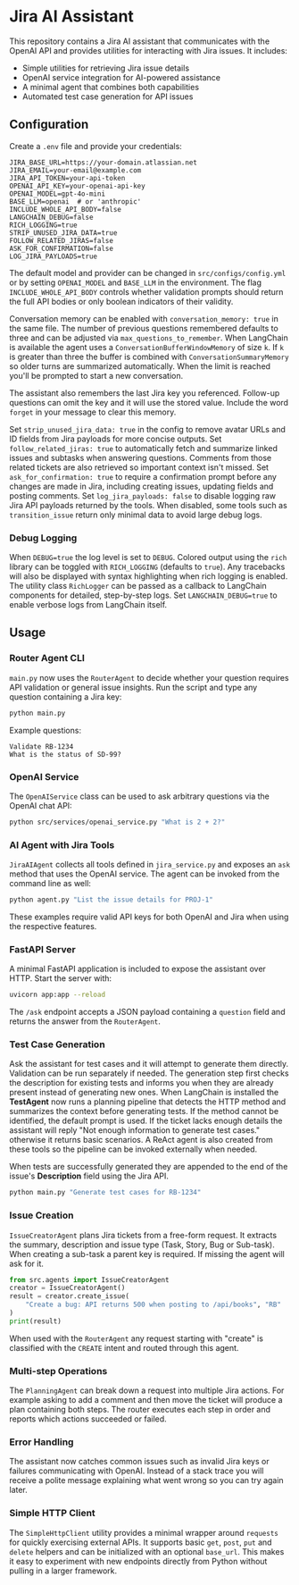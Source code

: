 # Jira AI Assistant

This repository contains a Jira AI assistant that communicates with the OpenAI API and provides utilities for interacting with Jira issues. It includes:

- Simple utilities for retrieving Jira issue details
- OpenAI service integration for AI-powered assistance
- A minimal agent that combines both capabilities
- Automated test case generation for API issues

## Configuration

Create a `.env` file and provide your credentials:

```
JIRA_BASE_URL=https://your-domain.atlassian.net
JIRA_EMAIL=your-email@example.com
JIRA_API_TOKEN=your-api-token
OPENAI_API_KEY=your-openai-api-key
OPENAI_MODEL=gpt-4o-mini
BASE_LLM=openai  # or 'anthropic'
INCLUDE_WHOLE_API_BODY=false
LANGCHAIN_DEBUG=false
RICH_LOGGING=true
STRIP_UNUSED_JIRA_DATA=true
FOLLOW_RELATED_JIRAS=false
ASK_FOR_CONFIRMATION=false
LOG_JIRA_PAYLOADS=true
```

The default model and provider can be changed in `src/configs/config.yml` or by setting `OPENAI_MODEL` and `BASE_LLM` in the environment. The flag `INCLUDE_WHOLE_API_BODY` controls whether validation prompts should return the full API bodies or only boolean indicators of their validity.


Conversation memory can be enabled with `conversation_memory: true` in the same file. The number of previous questions remembered defaults to three and can be adjusted via `max_questions_to_remember`. When LangChain is available the agent uses a `ConversationBufferWindowMemory` of size `k`. If `k` is greater than three the buffer is combined with `ConversationSummaryMemory` so older turns are summarized automatically. When the limit is reached you'll be prompted to start a new conversation.

The assistant also remembers the last Jira key you referenced. Follow-up questions can omit the key and it will use the stored value. Include the word `forget` in your message to clear this memory.

Set `strip_unused_jira_data: true` in the config to remove avatar URLs and ID fields from Jira payloads for more concise outputs.
Set `follow_related_jiras: true` to automatically fetch and summarize linked issues and subtasks when answering questions. Comments from those related tickets are also retrieved so important context isn't missed.
Set `ask_for_confirmation: true` to require a confirmation prompt before any changes are made in Jira, including creating issues, updating fields and posting comments.
Set `log_jira_payloads: false` to disable logging raw Jira API payloads returned by the tools. When disabled, some tools such as `transition_issue` return only minimal data to avoid large debug logs.

### Debug Logging

When `DEBUG=true` the log level is set to ``DEBUG``. Colored output using the
`rich` library can be toggled with `RICH_LOGGING` (defaults to `true`). Any
tracebacks will also be displayed with syntax highlighting when rich logging is
enabled. The utility class `RichLogger` can be passed as a callback to LangChain
components for detailed, step-by-step logs. Set `LANGCHAIN_DEBUG=true` to enable
verbose logs from LangChain itself.

## Usage

### Router Agent CLI

`main.py` now uses the `RouterAgent` to decide whether your question requires
API validation or general issue insights. Run the script and type any question
containing a Jira key:

```bash
python main.py
```

Example questions:

```text
Validate RB-1234
What is the status of SD-99?
```

### OpenAI Service

The `OpenAIService` class can be used to ask arbitrary questions via the OpenAI chat API:

```bash
python src/services/openai_service.py "What is 2 + 2?"
```

### AI Agent with Jira Tools

`JiraAIAgent` collects all tools defined in `jira_service.py` and exposes an `ask` method that uses the OpenAI service. The agent can be invoked from the command line as well:

```bash
python agent.py "List the issue details for PROJ-1"
```

These examples require valid API keys for both OpenAI and Jira when using the respective features.

### FastAPI Server

A minimal FastAPI application is included to expose the assistant over HTTP. Start the server with:

```bash
uvicorn app:app --reload
```

The `/ask` endpoint accepts a JSON payload containing a `question` field and returns the answer from the `RouterAgent`.

### Test Case Generation

Ask the assistant for test cases and it will attempt to generate them directly. Validation can be run separately if needed. The generation step first checks the description for existing tests and informs you when they are already present instead of generating new ones. When LangChain is installed the **TestAgent** now runs a planning pipeline that detects the HTTP method and summarizes the context before generating tests. If the method cannot be identified, the default prompt is used. If the ticket lacks enough details the assistant will reply "Not enough information to generate test cases." otherwise it returns basic scenarios. A ReAct agent is also created from these tools so the pipeline can be invoked externally when needed.

When tests are successfully generated they are appended to the end of the issue's
**Description** field using the Jira API.

```bash
python main.py "Generate test cases for RB-1234"
```

### Issue Creation

`IssueCreatorAgent` plans Jira tickets from a free-form request. It extracts the
summary, description and issue type (Task, Story, Bug or Sub-task). When
creating a sub-task a parent key is required. If missing the agent will ask for
it.

```python
from src.agents import IssueCreatorAgent
creator = IssueCreatorAgent()
result = creator.create_issue(
    "Create a bug: API returns 500 when posting to /api/books", "RB"
)
print(result)
```

When used with the `RouterAgent` any request starting with "create" is
classified with the `CREATE` intent and routed through this agent.

### Multi-step Operations

The `PlanningAgent` can break down a request into multiple Jira actions. For
example asking to add a comment and then move the ticket will produce a plan
containing both steps. The router executes each step in order and reports which
actions succeeded or failed.

### Error Handling

The assistant now catches common issues such as invalid Jira keys or failures
communicating with OpenAI. Instead of a stack trace you will receive a polite
message explaining what went wrong so you can try again later.

### Simple HTTP Client

The ``SimpleHttpClient`` utility provides a minimal wrapper around
``requests`` for quickly exercising external APIs.  It supports basic
``get``, ``post``, ``put`` and ``delete`` helpers and can be initialized
with an optional ``base_url``.  This makes it easy to experiment with new
endpoints directly from Python without pulling in a larger framework.

